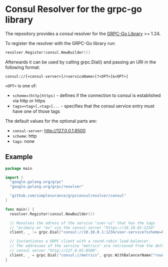 # Consul Resolver for the grpc-go library
The repository provides a consul resolver for the
[GRPC-Go Library](https://github.com/grpc/grpc-go) >= 1.24.

To register the resolver with the GRPC-Go library run:
```go
resolver.Register(consul.NewBuilder())
```
Afterwards it can be used by calling grpc.Dial() and passing an URI in the
following format:
```
consul://[<consul-server>]/<serviceName>[?<OPT>[&<OPT>]
```
`<OPT>` is one of:
- `scheme=(http|https)` -   defines if the connection to consul is
                            established via http or https
- `tags=<tag>[,<tag>]...` - specifies that the consul service entry must have
                            one of those tags

The default values for the optional parts are:
- `consul-server`: http://127.0.0.1:8500
- `scheme`:        http
- `tags`: none

## Example
```go
package main

import (
  "google.golang.org/grpc"
  "google.golang.org/grpc/resolver"

  "github.com/simplesurance/grpcconsulresolver/consul"
)

func main() {
  resolver.Register(consul.NewBuilder())

  // Resolves the adress of the service "user-ui" that has the tags
  // "primary or "eu" via the consul-server "https://10.10.01:1234"
  client, _ := grpc.Dial("consul://10.10.0.1:1234/user-service?scheme=https&tags=primary,eu")

  // Instantiates a GRPC client with a round-robin load-balancer.
  // The addresses of the service "metrics" are retrieved from the default
  // consul server "http://127.0.01:8500".
  client, _ = grpc.Dial("consul://metrics", grpc.WithBalancerName("round_robin"))
}
```
